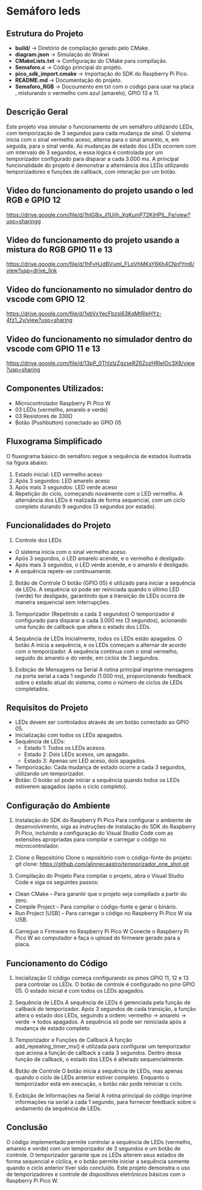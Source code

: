 # Semáforo leds

## Estrutura do Projeto  
- **build/** → Diretório de compilação gerado pelo CMake.  
- **diagram.json** → Simulação do Wokwi 
- **CMakeLists.txt** → Configuração do CMake para compilação.  
- **Semaforo.c** → Código principal do projeto.    
- **pico_sdk_import.cmake** → Importação do SDK do Raspberry Pi Pico.  
- **README.md** → Documentação do projeto.  
- **Semaforo_RGB** → Docoumento em txt com o codigo para usar na placa , misturando o vermelho com azul (amarelo), GPIO 13 e 11.

## Descrição Geral
 Este projeto visa simular o funcionamento de um semáforo utilizando LEDs, com temporização de 3 segundos para cada mudança de sinal. O sistema inicia com o sinal vermelho aceso, alterna para o sinal amarelo, e, em seguida, para o sinal verde. As mudanças de estado dos LEDs ocorrem com um intervalo de 3 segundos, e essa lógica é controlada por um temporizador configurado para disparar a cada 3.000 ms. A principal funcionalidade do projeto é demonstrar a alternância dos LEDs utilizando temporizadores e funções de callback, com interação por um botão.

 

## Video do funcionamento do projeto usando o led RGB e GPIO 12 
https://drive.google.com/file/d/1hIG8jx_iI1Uijh_XgKumP72KiHPIL_Fe/view?usp=sharingg

## Video do funcionamento do projeto usando a mistura do RGB GPIO 11 e 13
https://drive.google.com/file/d/1hFvHJdBVumI_FLqVhMKsY6Kh4CNnfYm6/view?usp=drive_link

## Video do funcionamento no simulador dentro do vscode com GPIO 12 
https://drive.google.com/file/d/1xbVxYecFbzsi63KqMtRlpHYz-4fz1_2y/view?usp=sharing

## Video do funcionamento no simulador dentro do vscode com GPIO 11 e 13
https://drive.google.com/file/d/13pP_0ThIzlzZgzseRZ6ZozHRleIOc3X8/view?usp=sharing

## Componentes Utilizados:
- Microcontrolador Raspberry Pi Pico W
- 03 LEDs (vermelho, amarelo e verde)
- 03 Resistores de 330Ω
- Botão (Pushbutton) conectado ao GPIO 05


## Fluxograma Simplificado
O fluxograma básico do semáforo segue a sequência de estados ilustrada na figura abaixo:

1.  Estado inicial: LED vermelho aceso
2. Após 3 segundos: LED amarelo aceso
3. Após mais 3 segundos: LED verde aceso
4. Repetição do ciclo, começando novamente com o LED vermelho.
A alternância dos LEDs é realizada de forma sequencial, com um ciclo completo durando 9 segundos (3 segundos por estado).

## Funcionalidades do Projeto
1. Controle dos LEDs
- O sistema inicia com o sinal vermelho aceso.
- Após 3 segundos, o LED amarelo acende, e o vermelho é desligado.
- Após mais 3 segundos, o LED verde acende, e o amarelo é desligado.
- A sequência repete-se continuamente.

2. Botão de Controle
O botão (GPIO 05) é utilizado para iniciar a sequência de LEDs. A sequência só pode ser reiniciada quando o último LED (verde) for desligado, garantindo que a transição de LEDs ocorra de maneira sequencial sem interrupções.

3. Temporizador (Repetindo a cada 3 segundos)
O temporizador é configurado para disparar a cada 3.000 ms (3 segundos), acionando uma função de callback que altera o estado dos LEDs.

4. Sequência de LEDs
Inicialmente, todos os LEDs estão apagados.
O botão A inicia a sequência, e os LEDs começam a alternar de acordo com o temporizador.
A sequência continua com o sinal vermelho, seguido do amarelo e do verde, em ciclos de 3 segundos.

5. Exibição de Mensagens na Serial
A rotina principal imprime mensagens na porta serial a cada 1 segundo (1.000 ms), proporcionando feedback sobre o estado atual do sistema, como o número de ciclos de LEDs completados.

## Requisitos do Projeto
- LEDs devem ser controlados através de um botão conectado ao GPIO 05.
- Inicialização com todos os LEDs apagados.
- Sequência de LEDs:
   - Estado 1: Todos os LEDs acesos.
   - Estado 2: Dois LEDs acesos, um apagado.
   - Estado 3: Apenas um LED aceso, dois apagados.
- Temporização: Cada mudança de estado ocorre a cada 3 segundos, utilizando um temporizador.
- Botão: O botão só pode iniciar a sequência quando todos os LEDs estiverem apagados (após o ciclo completo).

## Configuração do Ambiente

1. Instalação do SDK do Raspberry Pi Pico
Para configurar o ambiente de desenvolvimento, siga as instruções de instalação do SDK do Raspberry Pi Pico, incluindo a configuração do Visual Studio Code com as extensões apropriadas para compilar e carregar o código no microcontrolador.

2. Clone o Repositório
Clone o repositório com o código-fonte do projeto:
git clone: https://github.com/alinnecaastro/temporizador_one_shot.git

3. Compilação do Projeto
Para compilar o projeto, abra o Visual Studio Code e siga os seguintes passos:

- Clean CMake – Para garantir que o projeto seja compilado a partir do zero.
- Compile Project – Para compilar o código-fonte e gerar o binário.
- Run Project [USB] – Para carregar o código no Raspberry Pi Pico W via USB.

4. Carregue o Firmware no Raspberry Pi Pico W
Conecte o Raspberry Pi Pico W ao computador e faça o upload do firmware gerado para a placa.


## Funcionamento do Código

1. Inicialização
O código começa configurando os pinos GPIO 11, 12 e 13 para controlar os LEDs. O botão de controle é configurado no pino GPIO 05. O estado inicial é com todos os LEDs apagados.

2. Sequência de LEDs
A sequência de LEDs é gerenciada pela função de callback do temporizador. Após 3 segundos de cada transição, a função altera o estado dos LEDs, seguindo a ordem: vermelho → amarelo → verde → todos apagados. A sequência só pode ser reiniciada após a mudança de estado completo.

3. Temporizador e Funções de Callback
A função add_repeating_timer_ms() é utilizada para configurar um temporizador que aciona a função de callback a cada 3 segundos. Dentro dessa função de callback, o estado dos LEDs é alterado sequencialmente.

4. Botão de Controle
O botão inicia a sequência de LEDs, mas apenas quando o ciclo de LEDs anterior estiver completo. Enquanto o temporizador está em execução, o botão não pode reiniciar o ciclo.

5. Exibição de Informações na Serial
A rotina principal do código imprime informações na serial a cada 1 segundo, para fornecer feedback sobre o andamento da sequência de LEDs.

## Conclusão
O código implementado permite controlar a sequência de LEDs (vermelho, amarelo e verde) com um temporizador de 3 segundos e um botão de controle. O temporizador garante que os LEDs alterem seus estados de forma sequencial e cíclica, e o botão permite iniciar a sequência somente quando o ciclo anterior tiver sido concluído. Este projeto demonstra o uso de temporizadores e controle de dispositivos eletrônicos básicos com o Raspberry Pi Pico W.